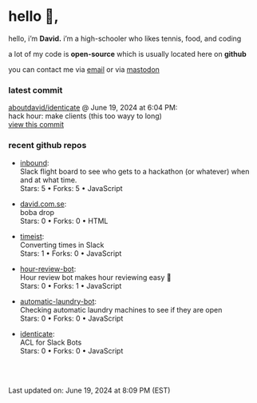 <h1>hello 👋,</h1>
<p>hello, i’m <b>David.</b> i’m a high-schooler who likes tennis, food, and coding</p>
<p>a lot of my code is <strong>open-source</strong> which is usually located here on <strong>github</strong></p>
<p>you can contact me via <a href="mailto:aboutdavid@protonmail.com">email</a> or via <a href="https://social.dino.icu/@david">mastodon</a></p>
<h3>latest commit</h3>
<p><a href="https://github.com/aboutdavid/identicate">aboutdavid/identicate</a> @ June 19, 2024 at 6:04 PM:<br>
hack hour: make clients (this too wayy to long)<br>
<a href="https://github.com/aboutdavid/identicate/commit/a148d7c3038703064c227eb7d3c724d2b7b4350c">view this commit</a></p>
<h3>recent github repos</h3>
<ul>
<li>
<p><a href="https://github.com/aboutdavid/inbound">inbound</a>:<br>
Slack flight board to see who gets to a hackathon (or whatever) when and at what time.<br>
Stars: 5 • Forks: 5 • JavaScript</p>
</li>
<li>
<p><a href="https://github.com/aboutdavid/david.com.se">david.com.se</a>:<br>
boba drop<br>
Stars: 0 • Forks: 0 • HTML</p>
</li>
<li>
<p><a href="https://github.com/aboutdavid/timeist">timeist</a>:<br>
Converting times in Slack<br>
Stars: 1 • Forks: 0 • JavaScript</p>
</li>
<li>
<p><a href="https://github.com/aboutdavid/hour-review-bot">hour-review-bot</a>:<br>
Hour review bot makes hour reviewing easy 🤯<br>
Stars: 0 • Forks: 1 • JavaScript</p>
</li>
<li>
<p><a href="https://github.com/aboutdavid/automatic-laundry-bot">automatic-laundry-bot</a>:<br>
Checking automatic laundry machines to see if they are open<br>
Stars: 0 • Forks: 0 • JavaScript</p>
</li>
<li>
<p><a href="https://github.com/aboutdavid/identicate">identicate</a>:<br>
ACL for Slack Bots<br>
Stars: 0 • Forks: 0 • JavaScript</p>
</li>
</ul>
<p><br><br></p>
<p>Last updated on: June 19, 2024 at 8:09 PM (EST)</p>
